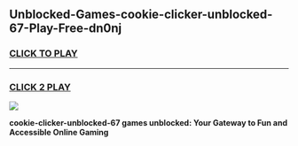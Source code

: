 
## Unblocked-Games-cookie-clicker-unblocked-67-Play-Free-dn0nj
<h3>
<a href="https://premium76.site?title=cookie-clicker-unblocked-67&ref=21A">CLICK TO PLAY</a></h3>
<hr>

<h3>
<a href="https://premium76.site?title=cookie-clicker-unblocked-67&ref=21A">CLICK 2 PLAY</a>
  
</h3>

<a href="https://premium76.site?title=cookie-clicker-unblocked-67&ref=21A"><img src="https://clearcache.store/games.png"></a>


**cookie-clicker-unblocked-67 games unblocked: Your Gateway to Fun and Accessible Online Gaming**
